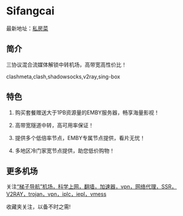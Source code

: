 # Sifangcai

最新地址：[私房菜](https://yun.sfcat.link/ui/#/register?code=mc9YJqXW)

## 简介

三协议混合流媒体解锁中转机场，高带宽高性价比！

clashmeta,clash,shadowsocks,v2ray,sing-box

## 特色

1. 购买套餐赠送大于1PB资源量的EMBY服务器，畅享海量影视！

2. 高带宽隧道中转，高可用率保证！

3. 提供多个低倍率节点，EMBY专属节点提供，看片无忧！

4. 多地区冷门家宽节点提供，助您低价购物！
   
## 更多机场

关注[“梯子导航”机场，科学上网，翻墙，加速器，vpn，网络代理，SSR，V2RAY，trojan，vpn，iplc，iepl，vmess](https://tzdaohang.com/)

收藏夹关注，以备不时之需!
